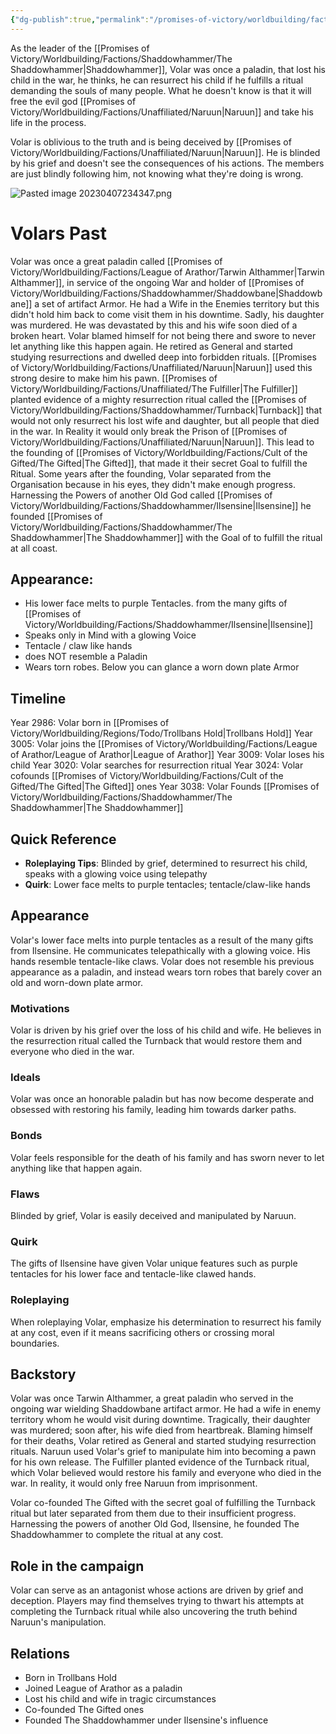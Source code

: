 ```yaml
---
{"dg-publish":true,"permalink":"/promises-of-victory/worldbuilding/factions/shaddowhammer/volar/","title":"Volar","noteIcon":"NPC","created":"2023-01-25T02:26:54.260+01:00","updated":"2023-04-08T01:49:32.072+02:00"}
---
```



As the leader of the [[Promises of Victory/Worldbuilding/Factions/Shaddowhammer/The Shaddowhammer\|Shaddowhammer]], Volar was once a paladin, that lost his child in the war, he thinks, he can resurrect his child if he fulfills a ritual demanding the souls of many people. What he doesn't know is that it will free the evil god [[Promises of Victory/Worldbuilding/Factions/Unaffiliated/Naruun\|Naruun]] and take his life in the process.

Volar is oblivious to the truth and is being deceived by [[Promises of Victory/Worldbuilding/Factions/Unaffiliated/Naruun\|Naruun]]. He is blinded by his grief and doesn't see the consequences of his actions. The members are just blindly following him, not knowing what they're doing is wrong.

![Pasted image 20230407234347.png](/img/user/resources/Pictures/Pasted%20image%2020230407234347.png)
# Volars Past
Volar was once a great paladin called [[Promises of Victory/Worldbuilding/Factions/League of Arathor/Tarwin Althammer\|Tarwin Althammer]], in service of the ongoing War and holder of [[Promises of Victory/Worldbuilding/Factions/Shaddowhammer/Shaddowbane\|Shaddowbane]] a set of artifact Armor. He had a Wife in the Enemies territory but this didn't hold him back to come visit them in his downtime. Sadly, his daughter was murdered.
He was devastated by this and his wife soon died of a broken heart. Volar blamed himself for not being there and swore to never let anything like this happen again.
He retired as General and started studying resurrections and dwelled deep into forbidden rituals. [[Promises of Victory/Worldbuilding/Factions/Unaffiliated/Naruun\|Naruun]] used this strong desire to make him his pawn. [[Promises of Victory/Worldbuilding/Factions/Unaffiliated/The Fulfiller\|The Fulfiller]] planted evidence of a mighty resurrection ritual called the [[Promises of Victory/Worldbuilding/Factions/Shaddowhammer/Turnback\|Turnback]] that would not only resurrect his lost wife and daughter, but all people that died in the war. In Reality it would only break the Prison of [[Promises of Victory/Worldbuilding/Factions/Unaffiliated/Naruun\|Naruun]].
This lead to the founding of [[Promises of Victory/Worldbuilding/Factions/Cult of the Gifted/The Gifted\|The Gifted]], that made it their secret Goal to fulfill the Ritual.
Some years after the founding, Volar separated from the Organisation because in his eyes, they didn't make enough progress.
Harnessing the Powers of another Old God called [[Promises of Victory/Worldbuilding/Factions/Shaddowhammer/Ilsensine\|Ilsensine]] he founded [[Promises of Victory/Worldbuilding/Factions/Shaddowhammer/The Shaddowhammer\|The Shaddowhammer]] with the Goal of to fulfill the ritual at all coast.

## Appearance:
- His lower face melts to purple Tentacles. from the many gifts of [[Promises of Victory/Worldbuilding/Factions/Shaddowhammer/Ilsensine\|Ilsensine]]
- Speaks only in Mind with a glowing Voice
- Tentacle / claw like hands
- does NOT resemble a Paladin
- Wears torn robes. Below you can glance a worn down plate Armor

## Timeline
Year 2986: Volar born in [[Promises of Victory/Worldbuilding/Regions/Todo/Trollbans Hold\|Trollbans Hold]]
Year 3005: Volar joins the [[Promises of Victory/Worldbuilding/Factions/League of Arathor/League of Arathor\|League of Arathor]]
Year 3009: Volar loses his child
Year 3020: Volar searches for resurrection ritual 
Year 3024: Volar cofounds [[Promises of Victory/Worldbuilding/Factions/Cult of the Gifted/The Gifted\|The Gifted]] ones 
Year 3038: Volar Founds [[Promises of Victory/Worldbuilding/Factions/Shaddowhammer/The Shaddowhammer\|The Shaddowhammer]] 
## Quick Reference
- **Roleplaying Tips**: Blinded by grief, determined to resurrect his child, speaks with a glowing voice using telepathy
- **Quirk**: Lower face melts to purple tentacles; tentacle/claw-like hands

## Appearance
Volar's lower face melts into purple tentacles as a result of the many gifts from Ilsensine. He communicates telepathically with a glowing voice. His hands resemble tentacle-like claws. Volar does not resemble his previous appearance as a paladin, and instead wears torn robes that barely cover an old and worn-down plate armor.

### Motivations
Volar is driven by his grief over the loss of his child and wife. He believes in the resurrection ritual called the Turnback that would restore them and everyone who died in the war.

### Ideals
Volar was once an honorable paladin but has now become desperate and obsessed with restoring his family, leading him towards darker paths.
	
### Bonds
Volar feels responsible for the death of his family and has sworn never to let anything like that happen again.

### Flaws
Blinded by grief, Volar is easily deceived and manipulated by Naruun.

### Quirk
The gifts of Ilsensine have given Volar unique features such as purple tentacles for his lower face and tentacle-like clawed hands.

### Roleplaying
When roleplaying Volar, emphasize his determination to resurrect his family at any cost, even if it means sacrificing others or crossing moral boundaries.

## Backstory
Volar was once Tarwin Althammer, a great paladin who served in the ongoing war wielding Shaddowbane artifact armor. He had a wife in enemy territory whom he would visit during downtime. Tragically, their daughter was murdered; soon after, his wife died from heartbreak. Blaming himself for their deaths, Volar retired as General and started studying resurrection rituals. Naruun used Volar's grief to manipulate him into becoming a pawn for his own release. The Fulfiller planted evidence of the Turnback ritual, which Volar believed would restore his family and everyone who died in the war. In reality, it would only free Naruun from imprisonment.

Volar co-founded The Gifted with the secret goal of fulfilling the Turnback ritual but later separated from them due to their insufficient progress. Harnessing the powers of another Old God, Ilsensine, he founded The Shaddowhammer to complete the ritual at any cost.

## Role in the campaign
Volar can serve as an antagonist whose actions are driven by grief and deception. Players may find themselves trying to thwart his attempts at completing the Turnback ritual while also uncovering the truth behind Naruun's manipulation.

## Relations
- Born in Trollbans Hold
- Joined League of Arathor as a paladin
- Lost his child and wife in tragic circumstances
- Co-founded The Gifted ones
- Founded The Shaddowhammer under Ilsensine's influence